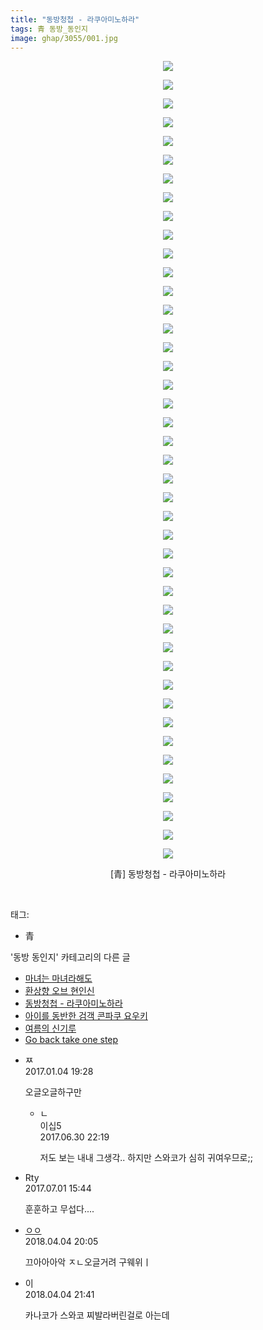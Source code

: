 ```yaml
---
title: "동방청첩 - 라쿠아미노하라"
tags: 青 동방_동인지
image: ghap/3055/001.jpg
---
```

<div class="article">
<p style="text-align: center; clear: none; float: none;"><img src="{{ site.nasurl }}/ghap/3055/001.jpg"/></p>
<p style="text-align: center; clear: none; float: none;"><img src="{{ site.nasurl }}/ghap/3055/002.jpg"/></p>
<p style="text-align: center; clear: none; float: none;"><img src="{{ site.nasurl }}/ghap/3055/003.jpg"/></p>
<p style="text-align: center; clear: none; float: none;"><img src="{{ site.nasurl }}/ghap/3055/004.jpg"/></p>
<p style="text-align: center; clear: none; float: none;"><img src="{{ site.nasurl }}/ghap/3055/005.jpg"/></p>
<p style="text-align: center; clear: none; float: none;"><img src="{{ site.nasurl }}/ghap/3055/006.jpg"/></p>
<p style="text-align: center; clear: none; float: none;"><img src="{{ site.nasurl }}/ghap/3055/007.jpg"/></p>
<p style="text-align: center; clear: none; float: none;"><img src="{{ site.nasurl }}/ghap/3055/008.jpg"/></p>
<p style="text-align: center; clear: none; float: none;"><img src="{{ site.nasurl }}/ghap/3055/009.jpg"/></p>
<p style="text-align: center; clear: none; float: none;"><img src="{{ site.nasurl }}/ghap/3055/010.jpg"/></p>
<p style="text-align: center; clear: none; float: none;"><img src="{{ site.nasurl }}/ghap/3055/011.jpg"/></p>
<p style="text-align: center; clear: none; float: none;"><img src="{{ site.nasurl }}/ghap/3055/012.jpg"/></p>
<p style="text-align: center; clear: none; float: none;"><img src="{{ site.nasurl }}/ghap/3055/013.jpg"/></p>
<p style="text-align: center; clear: none; float: none;"><img src="{{ site.nasurl }}/ghap/3055/014.jpg"/></p>
<p style="text-align: center; clear: none; float: none;"><img src="{{ site.nasurl }}/ghap/3055/015.jpg"/></p>
<p style="text-align: center; clear: none; float: none;"><img src="{{ site.nasurl }}/ghap/3055/016.jpg"/></p>
<p style="text-align: center; clear: none; float: none;"><img src="{{ site.nasurl }}/ghap/3055/017.jpg"/></p>
<p style="text-align: center; clear: none; float: none;"><img src="{{ site.nasurl }}/ghap/3055/018.jpg"/></p>
<p style="text-align: center; clear: none; float: none;"><img src="{{ site.nasurl }}/ghap/3055/019.jpg"/></p>
<p style="text-align: center; clear: none; float: none;"><img src="{{ site.nasurl }}/ghap/3055/020.jpg"/></p>
<p style="text-align: center; clear: none; float: none;"><img src="{{ site.nasurl }}/ghap/3055/021.jpg"/></p>
<p style="text-align: center; clear: none; float: none;"><img src="{{ site.nasurl }}/ghap/3055/022.jpg"/></p>
<p style="text-align: center; clear: none; float: none;"><img src="{{ site.nasurl }}/ghap/3055/023.jpg"/></p>
<p style="text-align: center; clear: none; float: none;"><img src="{{ site.nasurl }}/ghap/3055/024.jpg"/></p>
<p style="text-align: center; clear: none; float: none;"><img src="{{ site.nasurl }}/ghap/3055/025.jpg"/></p>
<p style="text-align: center; clear: none; float: none;"><img src="{{ site.nasurl }}/ghap/3055/026.jpg"/></p>
<p style="text-align: center; clear: none; float: none;"><img src="{{ site.nasurl }}/ghap/3055/027.jpg"/></p>
<p style="text-align: center; clear: none; float: none;"><img src="{{ site.nasurl }}/ghap/3055/028.jpg"/></p>
<p style="text-align: center; clear: none; float: none;"><img src="{{ site.nasurl }}/ghap/3055/029.jpg"/></p>
<p style="text-align: center; clear: none; float: none;"><img src="{{ site.nasurl }}/ghap/3055/030.jpg"/></p>
<p style="text-align: center; clear: none; float: none;"><img src="{{ site.nasurl }}/ghap/3055/031.jpg"/></p>
<p style="text-align: center; clear: none; float: none;"><img src="{{ site.nasurl }}/ghap/3055/032.jpg"/></p>
<p style="text-align: center; clear: none; float: none;"><img src="{{ site.nasurl }}/ghap/3055/033.jpg"/></p>
<p style="text-align: center; clear: none; float: none;"><img src="{{ site.nasurl }}/ghap/3055/034.jpg"/></p>
<p style="text-align: center; clear: none; float: none;"><img src="{{ site.nasurl }}/ghap/3055/035.jpg"/></p>
<p style="text-align: center; clear: none; float: none;"><img src="{{ site.nasurl }}/ghap/3055/036.jpg"/></p>
<p style="text-align: center; clear: none; float: none;"><img src="{{ site.nasurl }}/ghap/3055/037.jpg"/></p>
<p style="text-align: center; clear: none; float: none;"><img src="{{ site.nasurl }}/ghap/3055/038.jpg"/></p>
<p style="text-align: center; clear: none; float: none;"><img src="{{ site.nasurl }}/ghap/3055/039.jpg"/></p>
<p style="text-align: center; clear: none; float: none;"><img src="{{ site.nasurl }}/ghap/3055/040.jpg"/></p>
<p style="text-align: center; clear: none; float: none;"><img src="{{ site.nasurl }}/ghap/3055/041.jpg"/></p>
<p style="text-align: center; clear: none; float: none;"><img src="{{ site.nasurl }}/ghap/3055/042.jpg"/></p>
<p style="text-align: center; clear: none; float: none;"><img src="{{ site.nasurl }}/ghap/3055/043.jpg"/></p>
<p style="text-align: center; clear: none; float: none;">[青] 동방청첩 - 라쿠아미노하라</p>
<p><br/></p>
</div><div class="tagTrail">
<p>태그: </p>
<ul>
<li>青</li>
</ul>
</div><div class="another">
<p>'동방 동인지' 카테고리의 다른 글</p>
<ul>
<li><a href="/2017-01-04-ghap_3058">마녀는 마녀라해도</a></li>
<li><a href="/2017-01-04-ghap_3057">환상향 오브 현인신</a></li>
<li><a href="/2017-01-03-ghap_3055">동방청첩 - 라쿠아미노하라</a></li>
<li><a href="/2017-01-03-ghap_3054">아이를 동반한 검객 콘파쿠 요우키</a></li>
<li><a href="/2017-01-03-ghap_3053">여름의 신기루</a></li>
<li><a href="/2017-01-03-ghap_3050">Go back take one step</a></li>
</ul>
</div><div class="cb_module cb_fluid">
<div class="cb_wrt cb_profile">
<div class="comment">
<ul>
<li class="cb_thumb_off" id="comment14883141">
<div class="cb_comment_area">
<div class="cb_info_area">
<div class="cb_section">
<span class="cb_nick_name">ㅉ</span>
</div>
<div class="cb_section">
<span class="cb_date">2017.01.04 19:28 </span>
</div>
</div>
<div class="cb_dsc_comment">
<p class="cb_dsc">
											오글오글하구만
										</p>
</div>
<ul>
<li class="cb_thumb_off" id="comment15026322">
<span class="cb_bu_subnode">ㄴ</span>
<div class="cb_comment_area">
<div class="cb_info_area">
<div class="cb_section">
<span class="cb_nick_name">이십5</span>
</div>
<div class="cb_section">
<span class="cb_date">2017.06.30 22:19 </span>
</div>
</div>
<div class="cb_dsc_comment">
<p class="cb_dsc">
																저도 보는 내내 그생각.. 하지만 스와코가 심히 귀여우므로;;
															</p>
</div>
</div>
</li>
</ul>
</div></li>
<li class="cb_thumb_off" id="comment15026868">
<div class="cb_comment_area">
<div class="cb_info_area">
<div class="cb_section">
<span class="cb_nick_name">Rty</span>
</div>
<div class="cb_section">
<span class="cb_date">2017.07.01 15:44 </span>
</div>
</div>
<div class="cb_dsc_comment">
<p class="cb_dsc">
											훈훈하고 무섭다....
										</p>
</div>
</div></li>
<li class="cb_thumb_off" id="comment15233269">
<div class="cb_comment_area">
<div class="cb_info_area">
<div class="cb_section">
<span class="cb_nick_name"> <a href="http://http:" onclick="return openLinkInNewWindow(this)">ㅇㅇ</a></span>
</div>
<div class="cb_section">
<span class="cb_date">2018.04.04 20:05 </span>
</div>
</div>
<div class="cb_dsc_comment">
<p class="cb_dsc">
											끄아아아악 ㅈㄴ오글거려 구웨위ㅣ
										</p>
</div>
</div></li>
<li class="cb_thumb_off" id="comment15233326">
<div class="cb_comment_area">
<div class="cb_info_area">
<div class="cb_section">
<span class="cb_nick_name">이</span>
</div>
<div class="cb_section">
<span class="cb_date">2018.04.04 21:41 </span>
</div>
</div>
<div class="cb_dsc_comment">
<p class="cb_dsc">
											카나코가 스와코 찌발라버린걸로 아는데
										</p>
</div>
</div></li>
</ul>
</div>
</div><!-- commentList close -->
</div>